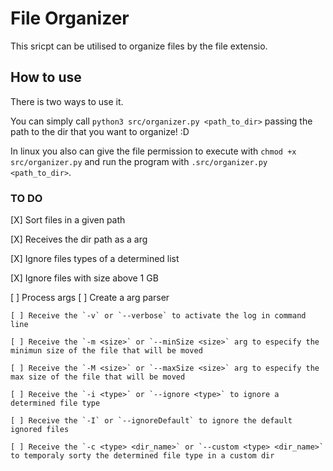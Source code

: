 # File Organizer

This sricpt can be utilised to organize files by the file extensio.

## How to use
There is two ways to use it.

You can simply call `python3 src/organizer.py <path_to_dir>` passing the path to the dir that you want to organize! :D

In linux you also can give the file permission to execute with `chmod +x src/organizer.py` and run the program with `.src/organizer.py <path_to_dir>`.

### TO DO
[X] Sort files in a given path

[X] Receives the dir path as a arg

[X] Ignore files types of a determined list

[X] Ignore files with size above 1 GB

[ ] Process args 
    [ ] Create a arg parser

    [ ] Receive the `-v` or `--verbose` to activate the log in command line

    [ ] Receive the `-m <size>` or `--minSize <size>` arg to especify the minimun size of the file that will be moved

    [ ] Receive the `-M <size>` or `--maxSize <size>` arg to especify the max size of the file that will be moved 

    [ ] Receive the `-i <type>` or `--ignore <type>` to ignore a determined file type

    [ ] Receive the `-I` or `--ignoreDefault` to ignore the default ignored files

    [ ] Receive the `-c <type> <dir_name>` or `--custom <type> <dir_name>` to temporaly sorty the determined file type in a custom dir